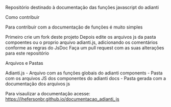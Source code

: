 Repositório destinado à documentação das funções javascript do adianti

Como contribuir

Para contribuir com a documentação de funções é muito simples

Primeiro crie um fork deste projeto
Depois edite os arquivos js da pasta compoentes ou o proprio arquivo adianti.js, adicionando os comentários conforme as regras do JsDoc
Faça um pull request com as suas alterações para este repositório



Arquivos e Pastas

Adianti.js - Arquivo com as funções globais do adianti
components - Pasta com os arquivos JS dos componentes do adianti
docs - Pasta gerada com a documentação dos arquivos js

Para visaulizar a documentação acesse: https://jhefersonbr.github.io/documentacao_adianti_js